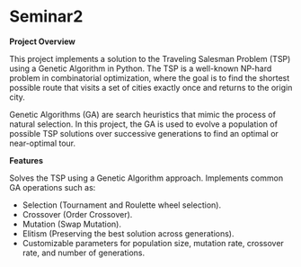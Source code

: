 # Seminar2

**Project Overview**

This project implements a solution to the Traveling Salesman Problem (TSP) using a Genetic Algorithm in Python. The TSP is a well-known NP-hard problem in combinatorial optimization, where the goal is to find the shortest possible route that visits a set of cities exactly once and returns to the origin city.

Genetic Algorithms (GA) are search heuristics that mimic the process of natural selection. In this project, the GA is used to evolve a population of possible TSP solutions over successive generations to find an optimal or near-optimal tour.

**Features**

Solves the TSP using a Genetic Algorithm approach.
Implements common GA operations such as:
- Selection (Tournament and Roulette wheel selection).
- Crossover (Order Crossover).
- Mutation (Swap Mutation).
- Elitism (Preserving the best solution across generations).
- Customizable parameters for population size, mutation rate, crossover rate, and number of generations.